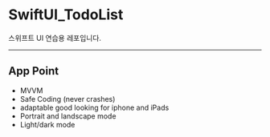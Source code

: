 # SwiftUI_TodoList
스위프트 UI 연습용 레포입니다.

----
## App Point

- MVVM
- Safe Coding (never crashes)
- adaptable good looking for iphone and iPads
- Portrait and landscape mode
- Light/dark mode

